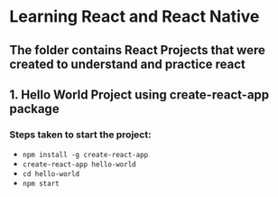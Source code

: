 # Learning React and React Native

## The folder contains React Projects that were created to understand and practice react

## 1. Hello World Project using create-react-app package

### Steps taken to start the project:

* `npm install -g create-react-app`
* `create-react-app hello-world`
* `cd hello-world`
* `npm start`
